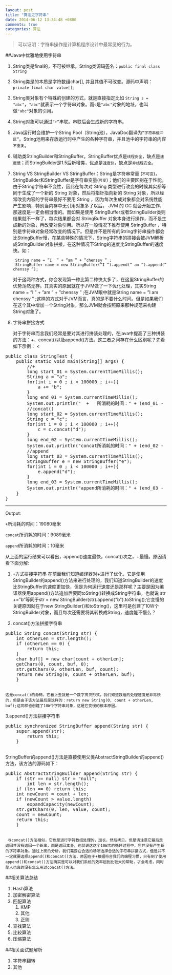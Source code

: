 ```yaml
---
layout: post
title: "算法之字符串"
date: 2014-06-12 13:34:48 +0800
comments: true
categories: 算法
---
```


> 可以证明：字符串操作是计算机程序设计中最常见的行为。

##Java中优雅地使用字符串
1. String类是final的，不可被继承。String类源码签名：`public final class String`

2. String类是的本质是字符数组char[], 并且其值不可改变。源码中声明：`private final char value[]`;

3. String类对象有个特殊的创建的方式，就是直接指定比如 `String s = "abc"`，`"abc"`就表示一个字符串对象。而`s`是`"abc"`对象的地址，也叫做`"abc"`对象的引用。

4. String对象可以通过`“+”`串联。串联后会生成新的字符串。

5. Java运行时会维护一个String Pool（String池），JavaDoc翻译为`“字符串缓冲区”`。String池用来存放运行时中产生的各种字符串，并且池中的字符串的内容`不重复`。

6. 辅助类StringBuilder和StringBuffer。StringBuffer优点是`线程安全`，缺点是`速度慢`；而StringBuilder是1.5后新增类，优点是`速度快`，缺点是`非线程安全`。

7. String VS StringBuilder VS StringBuffer：String是字符串常量 (`不可变`)，StringBuilder和StringBuffer是字符串变量(`可变`)；他们的主要区别在于性能，由于String字符串不变性，因此在每次对 String 类型进行改变的时候其实都等同于生成了一个新的 String 对象，然后将指针指向新的 String 对象，所以经常改变内容的字符串最好不要用 String ，因为每次生成对象都会对系统性能产生影响，特别当内存中无引用对象多了以后， JVM 的 GC 就会开始工作，那速度是一定会相当慢的。而如果是使用 StringBuffer或者StringBuilder类则结果就不一样了，每次结果都会对 StringBuffer 对象本身进行操作，而不是生成新的对象，再改变对象引用。所以在一般情况下推荐使用 StringBuffer ，特别是字符串对象经常改变的情况下。但是并不是所有的String字符串操作都会比StringBuffer慢，在某些特殊的情况下，String字符串的拼接会被JVM解析成StringBuilder对象拼接，在这种情况下String的速度比StringBuffer的速度快。如：

        String name = ”I  ” + ”am ” + ”chenssy ” ;
        StringBuffer name = new StringBuffer(”I ”).append(” am ”).append(” chenssy ”);

     对于这两种方式，你会发现第一种比第二种快太多了，在这里StringBuffer的优势荡然无存。其真实的原因就在于JVM做了一下优化处理，其实String name = ”I ” + ”am ” + ”chenssy ” ;在JVM眼中就是String name = ”I am  chenssy ” ;这样的方式对于JVM而言，真的是不要什么时间。但是如果我们在这个其中增加一个String对象，那么JVM就会按照原来那种规范来构建String对象了。

8. 字符串拼接方式 

      对于字符串而言我们经常是要对其进行拼装处理的，在java中提高了三种拼装的方法：+、concat()以及append()方法。这三者之间存在什么区别呢？先看如下示例：
<
<!-- more -->
<pre>
public class StringTest {
    public static void main(String[] args) {
        //+
        long start_01 = System.currentTimeMillis();
        String a = "a";
        for(int i = 0 ; i < 100000 ; i++){
            a += "b";
        }
        long end_01 = System.currentTimeMillis();
        System.out.println("  +   所消耗的时间：" + (end_01 - start_01) + "毫米"); 
        //concat()
        long start_02 = System.currentTimeMillis();
        String c = "c";
        for(int i = 0 ; i < 100000 ; i++){
            c = c.concat("d");
        }
        long end_02 = System.currentTimeMillis();
        System.out.println("concat所消耗的时间：" + (end_02 - start_02) + "毫米");     
        //append
        long start_03 = System.currentTimeMillis();
        StringBuffer e = new StringBuffer("e");
        for(int i = 0 ; i < 100000 ; i++){
            e.append("d");
        }
        long end_03 = System.currentTimeMillis();
        System.out.println("append所消耗的时间：" + (end_03 - start_03) + "毫米");
    }
}
</pre>
-------------------------------
Output:

`+`所消耗的时间：19080毫米

`concat`所消耗的时间：9089毫米

`append`所消耗的时间：10毫米

从上面的运行结果可以看出，append()速度最快，concat()次之，+最慢。原因请看下面分解:

  1. `+`方式拼接字符串
在前面我们知道编译器对+进行了优化，它是使用StringBuilder的append()方法来进行处理的，我们知道StringBuilder的速度比StringBuffer的速度更加快，但是为何运行速度还是那样呢？主要是因为编译器使用append()方法追加后要同toString()转换成String字符串，也就说  str +=”b”等同于str = new StringBuilder(str).append("b").toString();它变慢的关键原因就在于new StringBuilder()和toString()，这里可是创建了10W个StringBuilder对象，而且每次还需要将其转换成String，速度能不慢么？

2.  concat()方法拼接字符串
<pre>
public String concat(String str) {
    int otherLen = str.length();
    if (otherLen == 0) {
        return this;
    }
    char buf[] = new char[count + otherLen];
    getChars(0, count, buf, 0);
    str.getChars(0, otherLen, buf, count);
    return new String(0, count + otherLen, buf);
    }
    </pre>
    这是concat()的源码，它看上去就是一个数字拷贝形式，我们知道数组的处理速度是非常快的，但是由于该方法最后是这样的：return new String(0, count + otherLen, buf);这同样也创建了10W个字符串对象，这是它变慢的根本原因。

3.append()方法拼接字符串
<pre>
public synchronized StringBuffer append(String str) {
    super.append(str);
        return this;
    }
    </pre>
 StringBuffer的append()方法是直接使用父类AbstractStringBuilder的append()方法，该方法的源码如下：
 <pre>
public AbstractStringBuilder append(String str) {
    if (str == null) str = "null";
        int len = str.length();
    if (len == 0) return this;
    int newCount = count + len;
    if (newCount > value.length)
        expandCapacity(newCount);
    str.getChars(0, len, value, count);
    count = newCount;
    return this;
    }
    </pre>
     与concat()方法相似，它也是进行字符数组处理的，加长，然后拷贝，但是请注意它最后是返回并没有返回一个新串，而是返回本身，也就说这这个10W次的循环过程中，它并没有产生新的字符串对象。通过上面的分析，我们需要在合适的场所选择合适的字符串拼接方式，但是并不一定就要选择append()和concat()方法，原因在于+根据符合我们的编程习惯，只有到了使用append()和concat()方法确实是可以对我们系统的效率起到比较大的帮助，才会考虑，同时鄙人也真的没有怎么用过concat()方法。

##相关算法总结

1. Hash算法
2. 加密解密算法
3. 匹配算法
   1. KMP
   2. 其他
   3. 正则
4. 查找算法
5. 比较算法
6. 压缩算法

##相关面试题解析
1. 字符串翻转
2. 其他

